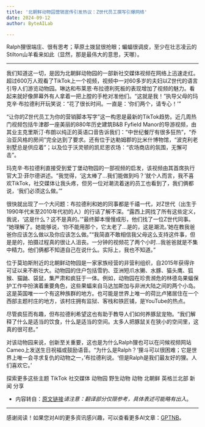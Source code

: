 ```yaml
---
title: '北朝鲜动物园营销宣传引发热议：Z世代员工撰写引爆网络'
date: 2024-09-12
author: ByteAILab

---
```


Ralph狸很端庄、很有思考；草原土拨鼠很抢眼；蝙蝠很调皮，至少在壮志凌云的Stilton山羊看来如此（显然，那是最伟大的意思，天哪）。

---
我们知道这一切，是因为北朝鲜动物园的一部新社交媒体视频在网络上迅速走红。超过600万人观看了TikTok上一个视频，视频中一对60多岁的夫妇以Z世代的语言引导人们游览动物园。琳达和布莱恩·布拉德利死板的表现增加了视频的魅力。看起来就好像屏幕外有人拿着一把上膛的手枪对准他们。“这就是我！”执导父母的玛克辛·布拉德利开玩笑说：“花了很长时间。一直是：‘你们两个，请专心！’”

“让你的Z世代员工为你的营销脚本写字”这一构思是最新的TikTok趋势。近几周热门视频包括牛津郡一座美丽的880年历史建筑B&B Fyfield Manor的导游视频，由其业主克里斯汀·布朗以纯正的英语口音告诉我们：“中世纪餐厅有很多狂热”，“乔治亚风格的房间”完全达到了要求。还有位于达勒姆郡的比米什博物馆，“波克利老别墅总是供应着”；以及位于沃灵顿的凯尼恩农场：“农场商店的氛围，无懈可击”。

玛克辛·布拉德利直接受到爱丁堡动物园的一部视频的启发，该视频由其首席执行官大卫·菲尔德讲述。“我觉得，‘这太棒了...我们能做到吗？’就个人而言，我不喜欢TikTok，社交媒体让我头疼，但另一位对潮流着迷的员工也看到了，我们俩都说，‘我们必须这么做。’”

很快就出现了一个大问题：布拉德利和她的同事都是千禧一代，对Z世代（出生于1990年代末至2010年代初的人）的行话了解不深。“露西上网找了所有这些定义，我说，‘这是什么？这不是真的。’”最终脚本慢慢成形，他们找了一位Z世代同事。 “她理解了。她能够说，‘你不能用那个，它太老了...是的，这是潮流。’她在教我爸爸你应该怎么做以及你应该怎么做。”“我简直不敢相信我父母这么支持这件事，但是是的，拍摄过程真的很让人沮丧。一分钟的视频花了两个小时...我爸爸就是不集中精力。他们俩都不知道自己在说什么。实际上，我也不知道。”

位于莫珀斯附近的北朝鲜动物园是一家家族经营的非营利组织，自2015年获得许可证以来不断壮大。动物园的住户包括雪豹、亚洲短爪水獭、水豚、猫头鹰、狐猴、猫鼬、袋鼠，集严肃和疯狂于一体。例如，动物园在珍贵濒危的林德岛果蝠保护工作中扮演着重要角色，这些果蝠来自马达加斯加与非洲大陆之间的两个小岛。这是英国唯一一个有这种族群的地方。也可能是世界上唯一的荷比卢猪居住在一个西部主题村庄的地方，该村庄拥有监狱、客栈和铁匠铺，是YouTube的热点。

尽管疯狂而有趣，但布拉德利希望这也有助于教导人们如何养豚鼠宠物。“我们解释了什么是适当的饮食，什么是适当的空间。太多人把豚鼠关在狭小的空间里，这真的很可悲。”

对该动物园来说，创新至关重要，这也是为什么Ralph狸也可以在问候视频网站Cameo上发送生日祝福或鼓励语音。“为什么是Ralph？‘狸斗可以很困难；它是世界上唯一会寻求复仇的动物之一，’布拉德利说。‘但是Ralph是我们最友好的狸。人们喜欢它。’

探索更多这些主题
TikTok
社交媒体
动物园
野生动物
动物
北朝鲜
英格兰北部
新闻
分享

- 内容转自：[原文链接](https://www.theguardian.com/technology/2024/sep/11/brat-slay-ick-zoo-gets-gen-z-staff-to-write-marketing-blurb-which-goes-viral)*请注意：翻译部分仅限参考，具体表述可能略有出入*。
---
感谢阅读！如果您对AI的更多资讯感兴趣，可以查看更多AI文章：[GPTNB](https://gptnb.com)。